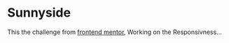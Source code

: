 # Sunnyside

This the challenge from [frontend mentor](https://www.frontendmentor.io/challenges/sunnyside-agency-landing-page-7yVs3B6ef), Working on the Responsivness...
